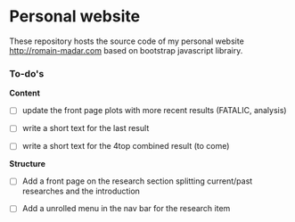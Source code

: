 # Personal website


These repository hosts the source code of my personal website http://romain-madar.com
based on bootstrap javascript librairy.

### To-do's

**Content**
- [ ] update the front page plots with more recent results (FATALIC, analysis)
- [ ] write a short text for the last result
- [ ] write a short text for the 4top combined result (to come)


**Structure**
- [ ] Add a front page on the research section splitting
current/past researches and the introduction
- [ ] Add a unrolled menu in the nav bar for the research item 

